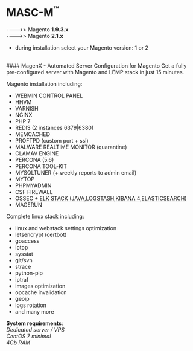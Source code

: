 

MASC-M<sup>™</sup>
======

---->> Magento **1.9.3.x**<br/>
---->> Magento **2.1.x**

* during installation select your Magento version: 1 or 2
<br/>
#### MagenX - Automated Server Configuration for Magento
Get a fully pre-configured server with Magento and LEMP stack in just 15 minutes.

Magento installation including: <br/>
- WEBMIN CONTROL PANEL
- HHVM
- VARNISH
- NGINX
- PHP 7
- REDIS (2 instances 6379|6380)
- MEMCACHED
- PROFTPD (custom port + ssl)
- MALWARE REALTIME MONITOR (quarantine)
- CLAMAV ENGINE
- PERCONA (5.6)
- PERCONA TOOL-KIT
- MYSQLTUNER (+ weekly reports to admin email)
- MYTOP
- PHPMYADMIN
- CSF FIREWALL
- [OSSEC + ELK STACK (JAVA,LOGSTASH,KIBANA 4,ELASTICSEARCH)](http://www.wazuh.com/)
- MAGERUN

Complete linux stack including: <br/>
- linux and webstack settings optimization
- letsencrypt (certbot)
- goaccess
- iotop
- sysstat
- git/svn
- strace
- python-pip
- iptraf
- images optimization
- opcache invalidation
- geoip
- logs rotation
- and many more


**System requirements**:<br/>
*Dedicated server / VPS*<br/>
*CentOS 7 minimal*<br/>
*4Gb RAM*<br/>

